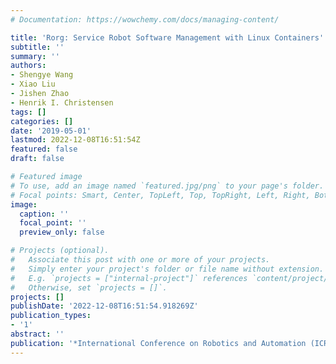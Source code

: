 ```yaml
---
# Documentation: https://wowchemy.com/docs/managing-content/

title: 'Rorg: Service Robot Software Management with Linux Containers'
subtitle: ''
summary: ''
authors:
- Shengye Wang
- Xiao Liu
- Jishen Zhao
- Henrik I. Christensen
tags: []
categories: []
date: '2019-05-01'
lastmod: 2022-12-08T16:51:54Z
featured: false
draft: false

# Featured image
# To use, add an image named `featured.jpg/png` to your page's folder.
# Focal points: Smart, Center, TopLeft, Top, TopRight, Left, Right, BottomLeft, Bottom, BottomRight.
image:
  caption: ''
  focal_point: ''
  preview_only: false

# Projects (optional).
#   Associate this post with one or more of your projects.
#   Simply enter your project's folder or file name without extension.
#   E.g. `projects = ["internal-project"]` references `content/project/deep-learning/index.md`.
#   Otherwise, set `projects = []`.
projects: []
publishDate: '2022-12-08T16:51:54.918269Z'
publication_types:
- '1'
abstract: ''
publication: '*International Conference on Robotics and Automation (ICRA)*'
---
```

